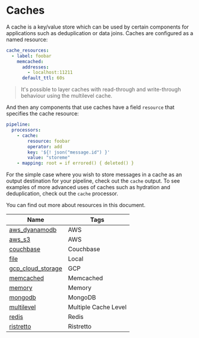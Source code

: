 # Caches

A cache is a key/value store which can be used by certain components for applications such as deduplication or data joins. Caches are configured as a named resource:

```yaml
cache_resources:
  - label: foobar
    memcached:
      addresses:
        - localhost:11211
      default_ttl: 60s
```

> It's possible to layer caches with read-through and write-through behaviour using the multilevel cache.
> 

And then any components that use caches have a field `resource` that specifies the cache resource:

```yaml
pipeline:
  processors:
    - cache:
        resource: foobar
        operator: add
        key: '${! json("message.id") }'
        value: "storeme"
    - mapping: root = if errored() { deleted() }
```

For the simple case where you wish to store messages in a cache as an output destination for your pipeline, check out the `cache` output. To see examples of more advanced uses of caches such as hydration and deduplication, check out the `cache` processor.

You can find out more about resources in this document.

<center>

|Name|Tags|
|---|---|
|[aws_dyanamodb](/resources/stacks/bento/components/caches/aws_dyanamodb/)|AWS|
|[aws_s3](/resources/stacks/bento/components/caches/aws_s3/)|AWS|
|[couchbase](/resources/stacks/bento/components/caches/couchbase/)|Couchbase|
|[file](/resources/stacks/bento/components/caches/file/)|Local|
|[gcp_cloud_storage](/resources/stacks/bento/components/caches/gcp_cloud_storage/)|GCP|
|[memcached](/resources/stacks/bento/components/caches/memcached/)|Memcached|
|[memory](/resources/stacks/bento/components/caches/memory/)|Memory|
|[mongodb](/resources/stacks/bento/components/caches/mongodb/)|MongoDB|
|[multilevel](/resources/stacks/bento/components/caches/multilevel/)|Multiple Cache Level|
|[redis](/resources/stacks/bento/components/caches/redis/)|Redis|
|[ristretto](/resources/stacks/bento/components/caches/ristretto/)|Ristretto|

</center>